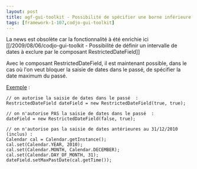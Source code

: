 ```yaml
---
layout: post
title: agf-gui-toolkit - Possibilité de spécifier une borne inférieure au composant RestrictedDateField
tags: [framework-1-107,codjo-gui-toolkit]
---
```

La news est obsolète car la fonctionnalité à été enrichie ici [[/2009/08/06/codjo-gui-toolkit - Possibilité de définir un intervalle de dates à exclure par le composant RestrictedDateField]]

Avec le composant RestrictedDateField, il est maintenant possible, dans le cas où l'on veut bloquer la saisie de dates dans le passé, de spécifier la date maximum du passé.

<u>Exemple</u> :
```
// on autorise la saisie de dates dans le passé  :
RestrictedDateField dateField = new RestrictedDateField(true, true);

// on n'autorise PAS la saisie de dates dans le passé  :
dateField = new RestrictedDateField(false, true);

// on n'autorise pas la saisie de dates antérieures au 31/12/2010 (inclus) :
Calendar cal = Calendar.getInstance();
cal.set(Calendar.YEAR, 2010);
cal.set(Calendar.MONTH, Calendar.DECEMBER);
cal.set(Calendar.DAY_OF_MONTH, 31);
dateField.setMaxPastDate(cal.getTime());
```